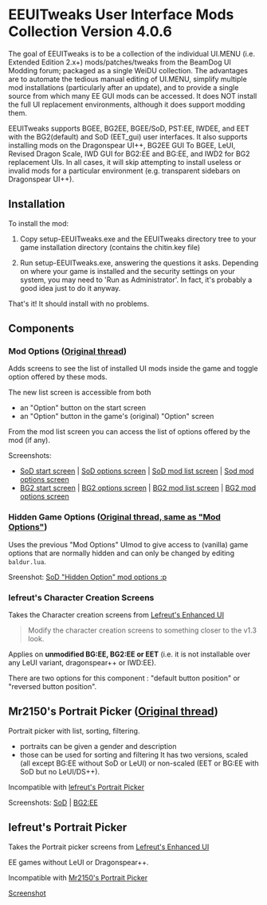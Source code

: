 # EEUITweaks User Interface Mods Collection Version 4.0.6

The goal of EEUITweaks is to be a collection of the individual UI.MENU (i.e. Extended Edition 2.x+) mods/patches/tweaks from the BeamDog UI Modding forum; packaged as a single WeiDU collection. The advantages are to automate the tedious manual editing of UI.MENU, simplify multiple mod installations (particularly after an update), and to provide a single source from which many EE GUI mods can be accessed. It does NOT install the full UI replacement environments, although it does support modding them.

EEUITweaks supports BGEE, BG2EE, BGEE/SoD, PST:EE, IWDEE, and EET with the BG2(default) and SoD (EET_gui) user interfaces. It also supports installing mods on the Dragonspear UI++, BG2EE GUI To BGEE, LeUI, Revised Dragon Scale, IWD GUI for BG2:EE and BG:EE, and IWD2 for BG2 replacement UIs. In all cases, it will skip attempting to install useless or invalid mods for a particular environment (e.g. transparent sidebars on Dragonspear UI++).

## Installation

To install the mod:

1. Copy setup-EEUITweaks.exe and the EEUITweaks directory tree to your game
   installation directory (contains the chitin.key file)

2. Run setup-EEUITweaks.exe, answering the questions it asks.
   Depending on where your game is installed and the security settings on your
   system, you may need to 'Run as Administrator'. In fact, it's probably a
   good idea just to do it anyway.

That's it! It should install with no problems.

## Components

### Mod Options ([Original thread](https://forums.beamdog.com/discussion/59740/mod-mods-options-bg-ee-sod-and-bg2-ee-tob))

Adds screens to see the list of installed UI mods inside the game and toggle option offered by these mods.

The new list screen is accessible from both
- an "Option" button on the start screen
- an "Option" button in the game's (original) "Option" screen

From the mod list screen you can access the list of options offered by the mod (if any).

Screenshots:
- [SoD start screen](https://forums.beamdog.com/uploads/editor/bh/xgdd3mi7lw1z.png) | [SoD options screen](https://forums.beamdog.com/uploads/editor/f6/avo75x0bseci.png) | [SoD mod list screen](https://forums.beamdog.com/uploads/editor/re/u9beby5wdui3.png) | [Sod mod options screen](https://forums.beamdog.com/uploads/editor/2u/1scn6vm2ba6u.png)
- [BG2 start screen](https://forums.beamdog.com/uploads/editor/k8/ebsabpb7isrk.png) | [BG2 options screen](https://forums.beamdog.com/uploads/editor/nb/11b878t3mvhi.png) | [BG2 mod list screen](https://forums.beamdog.com/uploads/editor/lw/rx5avmgv097s.png) | [BG2 mod options screen](https://forums.beamdog.com/uploads/editor/hc/c0dfyanxbd1q.png)

### Hidden Game Options ([Original thread, same as "Mod Options"](https://forums.beamdog.com/discussion/59740/mod-mods-options-bg-ee-sod-and-bg2-ee-tob))

Uses the previous "Mod Options" UImod to give access to (vanilla) game options that are normally hidden and can only be changed by editing `baldur.lua`.

Sreenshot: [SoD "Hidden Option" mod options :p](https://forums.beamdog.com/uploads/editor/dy/lxd0kyfpgj0f.png)

### lefreut's Character Creation Screens

Takes the Character creation screens from [Lefreut's Enhanced UI](https://forums.beamdog.com/discussion/61571/mod-lefreuts-enhanced-ui-for-bg1ee-sod-bg2ee-and-eet)
> Modify the character creation screens to something closer to the v1.3 look.

Applies on **unmodified BG:EE, BG2:EE or EET** (i.e. it is not installable over any LeUI variant, dragonspear++ or IWD:EE).

There are two options for this component : "default button position" or "reversed button position".

## Mr2150's Portrait Picker ([Original thread](https://forums.beamdog.com/discussion/56916/mod-portrait-picker-for-bgee-sod-and-bg2ee-v2-1))

Portrait picker with list, sorting, filtering.
- portraits can be given a gender and description
- those can be used for sorting and filtering
It has two versions, scaled (all except BG:EE without SoD or LeUI) or non-scaled (EET or BG:EE with SoD but no LeUI/DS++).

Incompatible with [lefreut's Portrait Picker](#lefreuts-portrait-picker)

Screenshots: [SoD](https://forums.beamdog.com/uploads/editor/eb/dkto779scwa9.png) | [BG2:EE](https://forums.beamdog.com/uploads/editor/xa/0bop55y2upa8.bmp)

## lefreut's Portrait Picker

Takes the Portrait picker screens from [Lefreut's Enhanced UI](https://forums.beamdog.com/discussion/61571/mod-lefreuts-enhanced-ui-for-bg1ee-sod-bg2ee-and-eet)

EE games without LeUI or Dragonspear++.

Incompatible with [Mr2150's Portrait Picker](#mr2150s-portrait-picker-original-thread)

[Screenshot](https://forums.beamdog.com/uploads/editor/le/8p2r9yos0j2f.jpg)

